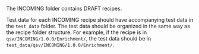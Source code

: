 The INCOMING folder contains DRAFT recipes.

Test data for each INCOMING recipe should have accompanying test data in the `test_data` folder. The test data should be organized in the same way as the recipe folder structure. For example, if the recipe is in `qsv/INCOMING/1.0.0/Enrichment/`, the test data should be in `test_data/qsv/INCOMING/1.0.0/Enrichment/`.
